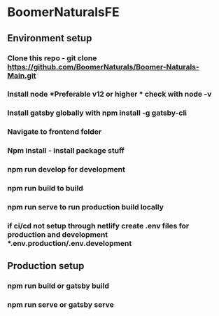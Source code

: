 # BoomerNaturalsFE

## Environment setup

### Clone this repo - git clone https://github.com/BoomerNaturals/Boomer-Naturals-Main.git
### Install node *Preferable v12 or higher * check with node -v
### Install gatsby globally with npm install -g gatsby-cli
### Navigate to frontend folder 
### Npm install - install package stuff
### npm run develop for development
### npm run build to build
### npm run serve  to run production build locally
### if ci/cd not setup through netlify create .env files for production and development *.env.production/.env.development


## Production setup

### npm run build  or  gatsby build
### npm run serve  or gatsby serve